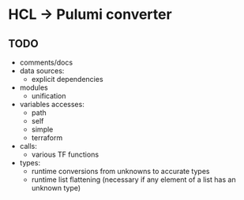 # HCL -> Pulumi converter

## TODO
- comments/docs
- data sources:
	- explicit dependencies
- modules
	- unification
- variables accesses:
	- path
	- self
	- simple
	- terraform
- calls:
	- various TF functions
- types:
	- runtime conversions from unknowns to accurate types
	- runtime list flattening (necessary if any element of a list has an unknown type)
